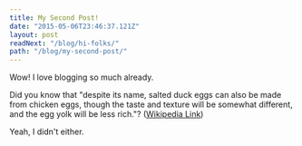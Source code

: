```yaml
---
title: My Second Post!
date: "2015-05-06T23:46:37.121Z"
layout: post
readNext: "/blog/hi-folks/"
path: "/blog/my-second-post/"
---
```


Wow! I love blogging so much already.

Did you know that "despite its name, salted duck eggs can also be made from chicken eggs, though the taste and texture will be somewhat different, and the egg yolk will be less rich."? ([Wikipedia Link](http://en.wikipedia.org/wiki/Salted_duck_egg))

Yeah, I didn't either.
